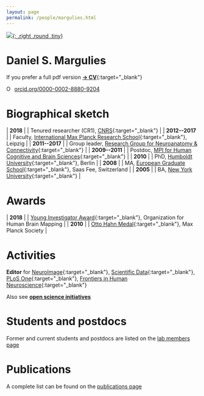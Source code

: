 ```yaml
---
layout: page
permalink: /people/margulies.html
---
```

[![]({{site.baseurl}}/images/Margulies_rooster.jpg){: .right .round .tiny}](margulies.html)
# Daniel S. Margulies  
If you prefer a full pdf version [**→ CV**]({{site.baseurl}}/downloads/people/CV_Margulies.pdf){:target="\_blank"}    
<div itemscope itemtype="https://schema.org/Person">
  <a itemprop="sameAs" content="https://orcid.org/0000-0002-8880-9204" href="https://orcid.org/0000-0002-8880-9204" target="orcid.widget" rel="noopener noreferrer" style="vertical-align:top;"><img src="https://orcid.org/sites/default/files/images/orcid_16x16.png" style="width:1em;margin-right:.5em;" alt="ORCID iD icon">orcid.org/0000-0002-8880-9204
  </a>
</div>  

# Biographical sketch

| **2018**       | |  Tenured researcher (CR1), [CNRS]{:target="\_blank"} |
| **2012--2017** | |  Faculty, [International Max Planck Research School][imprs]{:target="\_blank"}, Leipzig |
| **2011--2017** | |  Group leader, [Research Group for Neuroanatomy & Connectivity][nac]{:target="\_blank"} |
| **2009--2011** | |  Postdoc, [MPI for Human Cognitive and Brain Sciences][mpi]{:target="\_blank"} |
| **2010**       | |  PhD, [Humboldt University]{:target="\_blank"}, Berlin |
| **2008**       | |  MA, [European Graduate School]{:target="\_blank"}, Saas Fee, Switzerland |
| **2005**       | |  BA, [New York University]{:target="\_blank"} |

# Awards

| **2018** | | [Young Investigator Award]{:target="\_blank"}, Organization for Human Brain Mapping |
| **2010** | | [Otto Hahn Medal]{:target="\_blank"}, Max Planck Society |

# Activities

**Editor** for
[NeuroImage]{:target="\_blank"},
[Scientific Data]{:target="\_blank"},
[PLoS One]{:target="\_blank"},
[Frontiers in Human Neuroscience]{:target="\_blank"}

Also see [**open science initiatives**](../resources/index.html#open_sci_initiatives)

# Students and postdocs
Former and current students and postdocs are listed on the [lab members page](index.html)  

# Publications
A complete list can be found on the [publications page](../research/publications.html)  

[imprs]:http://imprs-neurocom.mpg.de/imprs/index.html
[nac]:http://www.cbs.mpg.de/former-groups/neuroanatomy-and-connectivity
[mpi]:http://www.cbs.mpg.de/
[Humboldt University]:http://www.hu-berlin.de/
[European Graduate School]:http://www.egs.edu/
[New York University]:http://www.nyu.edu/

[Young Investigator Award]:https://www.humanbrainmapping.org/i4a/pages/index.cfm?pageid=3319
[Otto Hahn Medal]:https://www.mpg.de/prizes/otto-hahn-medal

[NeuroImage]: https://www.journals.elsevier.com/neuroimage
[Scientific Data]: https://www.nature.com/sdata/
[CNRS]: http://cnrs.fr
[Frontiers in Human Neuroscience]: http://journal.frontiersin.org/journal/human-neuroscience
[PLOS One]: http://www.plosone.org/

